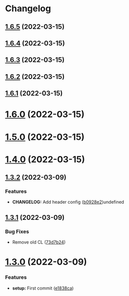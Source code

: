 # Changelog

## [1.6.5](https://github.com/ItaloSa/workflows/compare/1.6.4...1.6.5) (2022-03-15)

## [1.6.4](https://github.com/ItaloSa/workflows/compare/1.6.3...1.6.4) (2022-03-15)

## [1.6.3](https://github.com/ItaloSa/workflows/compare/1.6.2...1.6.3) (2022-03-15)

## [1.6.2](https://github.com/ItaloSa/workflows/compare/1.6.1...1.6.2) (2022-03-15)

## [1.6.1](https://github.com/ItaloSa/workflows/compare/1.6.0...1.6.1) (2022-03-15)

# [1.6.0](https://github.com/ItaloSa/workflows/compare/1.5.0...1.6.0) (2022-03-15)

# [1.5.0](https://github.com/ItaloSa/workflows/compare/1.4.0...1.5.0) (2022-03-15)

# [1.4.0](https://github.com/ItaloSa/workflows/compare/1.3.2...1.4.0) (2022-03-15)

## [1.3.2](https://github.com/ItaloSa/workflows/compare/1.3.1...1.3.2) (2022-03-09)


### Features

* **CHANGELOG:** Add header config ([b0928e2](https://github.com/ItaloSa/workflows/commit/b0928e26b0045af59e00bf49184109a8edcb3309))undefined

## [1.3.1](https://github.com/ItaloSa/workflows/compare/1.3.0...1.3.1) (2022-03-09)


### Bug Fixes

* Remove old CL ([73d7b24](https://github.com/ItaloSa/workflows/commit/73d7b24f9220d80b6245ec224a6d9cd1b715e98c))



# [1.3.0](https://github.com/ItaloSa/workflows/compare/1.3.0...1.3.1) (2022-03-09)


### Features

* **setup:** First commit ([e1838ca](https://github.com/ItaloSa/workflows/commit/e1838ca476867a690c97d07a2100d3483ef13584))